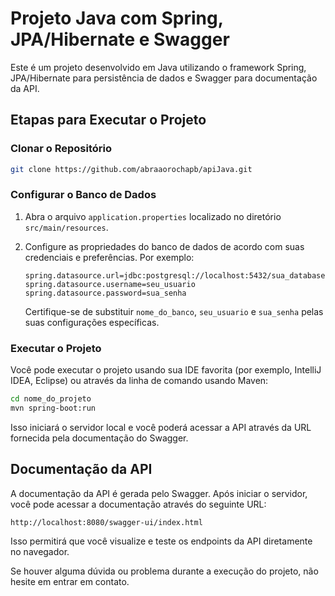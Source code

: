 # Projeto Java com Spring, JPA/Hibernate e Swagger

Este é um projeto desenvolvido em Java utilizando o framework Spring, JPA/Hibernate para persistência de dados e Swagger para documentação da API.

## Etapas para Executar o Projeto

### Clonar o Repositório

```bash
git clone https://github.com/abraaorochapb/apiJava.git
```

### Configurar o Banco de Dados

1. Abra o arquivo `application.properties` localizado no diretório `src/main/resources`.
2. Configure as propriedades do banco de dados de acordo com suas credenciais e preferências. Por exemplo:

   ```properties
   spring.datasource.url=jdbc:postgresql://localhost:5432/sua_database
   spring.datasource.username=seu_usuario
   spring.datasource.password=sua_senha
   ```

   Certifique-se de substituir `nome_do_banco`, `seu_usuario` e `sua_senha` pelas suas configurações específicas.

### Executar o Projeto

Você pode executar o projeto usando sua IDE favorita (por exemplo, IntelliJ IDEA, Eclipse) ou através da linha de comando usando Maven:

```bash
cd nome_do_projeto
mvn spring-boot:run
```

Isso iniciará o servidor local e você poderá acessar a API através da URL fornecida pela documentação do Swagger.

## Documentação da API

A documentação da API é gerada pelo Swagger. Após iniciar o servidor, você pode acessar a documentação através do seguinte URL:

```
http://localhost:8080/swagger-ui/index.html
```

Isso permitirá que você visualize e teste os endpoints da API diretamente no navegador.

Se houver alguma dúvida ou problema durante a execução do projeto, não hesite em entrar em contato.
